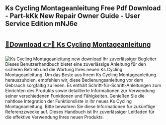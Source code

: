 ## Ks Cycling Montageanleitung Free Pdf Download - Part-kKk New Repair Owner Guide - User Service Edition mNJ6e

# <h2><a href="http://df7alx4.blite.top/?on=Ks+Cycling+Montageanleitung">🔗Download 👉🔴 Ks Cycling Montageanleitung</a></h2>

[![Ks Cycling Montageanleitung new download](https://i.imgur.com/lujVjoI.png)](http://df7alx4.blite.top/?on=Ks+Cycling+Montageanleitung)
Ihr zuverlässiger Begleiter Dieses Benutzerhandbuch bietet eine zuverlässige Anleitung für den sicheren Betrieb und die Wartung Ihres neuen Ks Cycling Montageanleitung. Um das Beste aus Ihrem Ks Cycling Montageanleitung herauszuholen, empfehlen wir, diese Bedienungsanleitung vor dem Gebrauch sorgfältig zu lesen. Es enthält Schritt-für-Schritt-Anleitungen zum Einrichten des Produkts sowie detaillierte Informationen zur Verwendung seiner verschiedenen Funktionen und Fähigkeiten. Genießen Sie die nahtlose Integration der Funktionsliste in Ihr neues Ks Cycling Montageanleitung. Bitte bewahren Sie diese Informationen für zukünftige Referenzzwecke auf. Dieses Handbuch ist Ihr zuverlässiger Leitfaden für die effektive Verwendung Ihres neuen Produkts.
